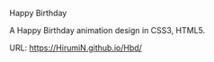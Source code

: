 Happy Birthday

A Happy Birthday animation design in CSS3, HTML5.

URL: https://HirumiN.github.io/Hbd/
